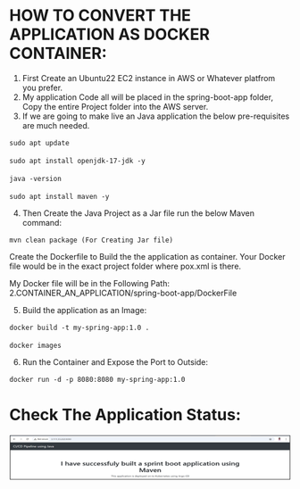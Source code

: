 # HOW TO CONVERT THE APPLICATION AS DOCKER CONTAINER:

1. First Create an Ubuntu22 EC2 instance in AWS or Whatever platfrom you prefer.
2. My application Code all will be placed in the spring-boot-app folder, Copy the entire Project folder into the AWS server.
3. If we are going to make live an Java application the below pre-requisites are much needed.

```
sudo apt update

sudo apt install openjdk-17-jdk -y

java -version

sudo apt install maven -y
```

4. Then Create the Java Project as a Jar file run the below Maven command:

```
mvn clean package (For Creating Jar file)
```
Create the Dockerfile to Build the the application as container. Your Docker file would be in the exact project folder where pox.xml is there.

My Docker file will be in the Following Path: 2.CONTAINER_AN_APPLICATION/spring-boot-app/DockerFile

5. Build the application as an Image:

```
docker build -t my-spring-app:1.0 .

docker images
```

6. Run the Container and Expose the Port to Outside:

```
docker run -d -p 8080:8080 my-spring-app:1.0
```

# Check The Application Status:

![images/app2.png](images/app2.png)
